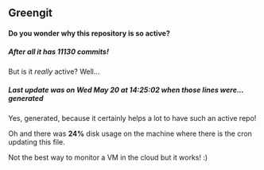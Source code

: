 ## Greengit

#### Do you wonder why this repository is so active?

##### After all it has 11130 commits!

But is it *really* active? Well...

##### Last update was on Wed May 20 at 14:25:02 when those lines were... generated

Yes, generated, because it certainly helps a lot to have such an active repo!

Oh and there was **24%** disk usage on the machine
where there is the cron updating this file.

Not the best way to monitor a VM in the cloud but it works! :)

